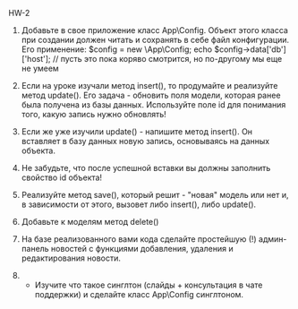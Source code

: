 HW-2

1. Добавьте в свое приложение класс App\Config.
Объект этого класса при создании должен читать и сохранять в себе файл конфигурации.
 Его применение:
$config = new \App\Config;
echo $config->data['db']['host'];
// пусть это пока коряво смотрится, но по-другому мы еще не умеем

2. Если на уроке изучали метод insert(), то продумайте и реализуйте метод update().
Его задача - обновить поля модели, которая ранее была получена из базы данных.
Используйте поле id для понимания того, какую запись нужно обновлять!

3. Если же уже изучили update() - напишите метод insert().
Он вставляет в базу данных новую запись, основываясь на данных объекта.

4. Не забудьте, что после успешной вставки вы должны заполнить свойство id объекта!

5. Реализуйте метод save(), который решит - "новая" модель или нет и, в зависимости от этого, вызовет либо insert(), либо update().

6. Добавьте к моделям метод delete()

7. На базе реализованного вами кода сделайте простейшую (!) админ-панель новостей
с функциями добавления, удаления и редактирования новости.

8. * Изучите что такое синглтон (слайды + консультация в чате поддержки) и сделайте класс App\Config синглтоном.